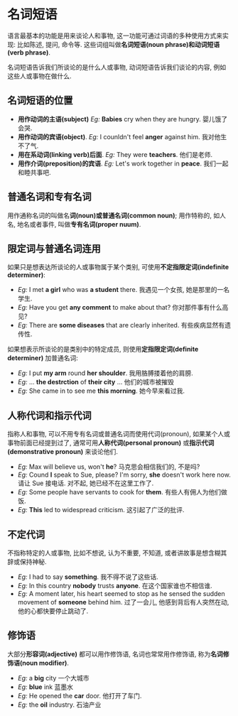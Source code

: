 # 名词短语

语言最基本的功能是用来谈论人和事物, 这一功能可通过词语的多种使用方式来实现: 比如陈述, 提问, 命令等. 这些词组叫做**名词短语(noun phrase)**和**动词短语(verb phrase)**.

名词短语告诉我们所谈论的是什么人或事物, 动词短语告诉我们谈论的内容, 例如这些人或事物在做什么.

## 名词短语的位置

- **用作动词的主语(subject)** _Eg:_ **Babies** cry when they are hungry. 婴儿饿了会哭.
- **用作动词的宾语(object)**. _Eg:_ I counldn't feel **anger** against him. 我对他生不了气.
- **用在系动词(linking verb)后面**. _Eg:_ They were **teachers**. 他们是老师.
- **用作介词(preposition)的宾语**. _Eg:_ Let's work together in **peace**. 我们一起和睦共事吧.

## 普通名词和专有名词

用作通称名词的叫做名**词(noun)或普通名词(common noun)**; 用作特称的, 如人名, 地名或者事件, 叫做**专有名词(proper nuum)**.

## 限定词与普通名词连用

如果只是想表达所谈论的人或事物属于某个类别, 可使用**不定指限定词(indefinite determiner)**:

- _Eg:_ I met **a girl** who was **a student** there. 我遇见一个女孩, 她是那里的一名学生.
- _Eg:_ Have you get **any comment** to make about that? 你对那件事有什么高见?
- _Eg:_ There are **some diseases** that are clearly inherited. 有些疾病显然有遗传性.

如果想表示所谈论的是类别中的特定成员, 则使用**定指限定词(definite determiner)** 加普通名词:

- _Eg:_ I put **my arm** round **her shoulder**. 我用胳膊搂着他的肩膀.
- _Eg:_ ... **the destrction** of **their city** ... 他们的城市被摧毁
- _Eg:_ She came in to see me **this morning**. 她今早来看过我.

## 人称代词和指示代词

指称人和事物, 可以不用专有名词或普通名词而使用代词(pronoun), 如果某个人或事物前面已经提到过了, 通常可用**人称代词(personal pronoun)** 或**指示代词(demonstrative pronoun)** 来谈论他们.

- _Eg:_ Max will believe us, won't **he**? 马克思会相信我们的, 不是吗?
- _Eg:_ Cound **I** speak to Sue, please? I'm sorry, **she** doesn't work here now. 请让 Sue 接电话. 对不起, 她已经不在这里工作了.
- _Eg:_ Some people have servants to cook for **them**. 有些人有佣人为他们做饭.
- _Eg:_ **This** led to widespread criticism. 这引起了广泛的批评.

## 不定代词

不指称特定的人或事物, 比如不想说, 认为不重要, 不知道, 或者讲故事是想含糊其辞或保持神秘.

- _Eg:_ I had to say **something**. 我不得不说了这些话.
- _Eg:_ In this country **nobody** trusts **anyone**. 在这个国家谁也不相信谁.
- _Eg:_ A moment later, his heart seemed to stop as he sensed the sudden movement of **someone** behind him. 过了一会儿, 他感到背后有人突然在动, 他的心都快要停止跳动了.

## 修饰语

大部分**形容词(adjective)** 都可以用作修饰语, 名词也常常用作修饰语, 称为**名词修饰语(noun modifier)**.

- _Eg:_ a **big** city 一个大城市
- _Eg:_ **blue** ink 蓝墨水
- _Eg:_ He opened the **car** door. 他打开了车门.
- _Eg:_ the **oil** industry. 石油产业
